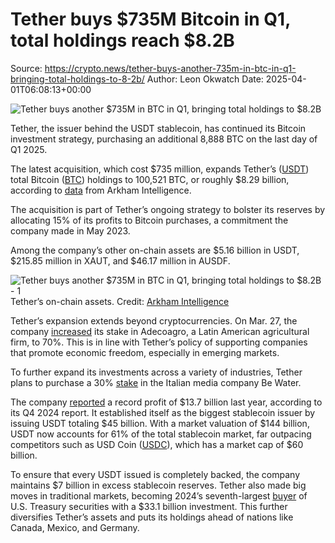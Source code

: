 # Tether buys $735M Bitcoin in Q1, total holdings reach $8.2B

Source: https://crypto.news/tether-buys-another-735m-in-btc-in-q1-bringing-total-holdings-to-8-2b/
Author: Leon Okwatch
Date: 2025-04-01T06:08:13+00:00

![Tether buys another $735M in BTC in Q1, bringing total holdings to $8.2B](https://crypto.news/app/uploads/2024/06/crypto-news-Corruption-and-money-laundering-in-Tether-option07-1380x820.webp)

Tether, the issuer behind the USDT stablecoin, has continued its Bitcoin investment strategy, purchasing an additional 8,888 BTC on the last day of Q1 2025.  

The latest acquisition, which cost $735 million, expands Tether’s ([USDT](https://crypto.news/price/tether/)) total Bitcoin ([BTC](https://crypto.news/price/bitcoin/)) holdings to 100,521 BTC, or roughly $8.29 billion, according to [data](https://intel.arkm.com/explorer/entity/tether) from Arkham Intelligence. 

The acquisition is part of Tether’s ongoing strategy to bolster its reserves by allocating 15% of its profits to Bitcoin purchases, a commitment the company made in May 2023.

Among the company’s other on-chain assets are $5.16 billion in USDT, $215.85 million in XAUT, and $46.17 million in AUSDF.

![Tether buys another $735M in BTC in Q1, bringing total holdings to $8.2B - 1](https://crypto.news/app/uploads/2025/04/IMG_4867-1024x618.jpeg) Tether’s on-chain assets. Credit: [Arkham Intelligence](https://intel.arkm.com/explorer/entity/tether)

Tether’s expansion extends beyond cryptocurrencies. On Mar. 27, the company [increased](https://crypto.news/tether-plans-to-invest-10-8-million-in-italian-media-firm-be-water-report/) its stake in Adecoagro, a Latin American agricultural firm, to 70%. This is in line with Tether’s policy of supporting companies that promote economic freedom, especially in emerging markets. 

To further expand its investments across a variety of industries, Tether plans to purchase a 30% [stake](https://crypto.news/tether-plans-to-invest-10-8-million-in-italian-media-firm-be-water-report/) in the Italian media company Be Water.

The company [reported](https://x.com/paoloardoino/status/1885345499600781421?s=46&t=nznXkss3debX8JIhNzHmzw) a record profit of $13.7 billion last year, according to its Q4 2024 report. It established itself as the biggest stablecoin issuer by issuing USDT totaling $45 billion. With a market valuation of $144 billion, USDT now accounts for 61% of the total stablecoin market, far outpacing competitors such as USD Coin ([USDC](https://crypto.news/price/usd-coin/)), which has a market cap of $60 billion.

To ensure that every USDT issued is completely backed, the company maintains $7 billion in excess stablecoin reserves. Tether also made big moves in traditional markets, becoming 2024’s seventh-largest [buyer](https://crypto.news/tether-was-the-7th-largest-buyer-of-us-treasuries-in-2024-surpassing-canada-and-mexico/) of U.S. Treasury securities with a $33.1 billion investment. This further diversifies Tether’s assets and puts its holdings ahead of nations like Canada, Mexico, and Germany. 
